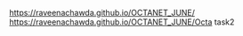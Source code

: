  https://raveenachawda.github.io/OCTANET_JUNE/
 https://raveenachawda.github.io/OCTANET_JUNE/Octa task2

